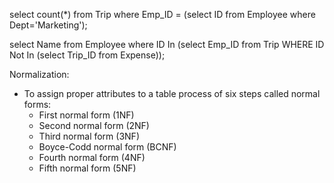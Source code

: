 select count(*) from Trip where Emp_ID = (select ID from Employee where Dept='Marketing');



select Name from Employee where ID In (select Emp_ID from Trip WHERE ID Not In (select Trip_ID from Expense));



Normalization:

- To assign proper attributes to a table process of six steps called normal forms:
  - First normal form (1NF)
  - Second normal form (2NF)
  - Third normal form (3NF)
  - Boyce-Codd normal form (BCNF)
  - Fourth normal form (4NF)
  - Fifth normal form (5NF)

